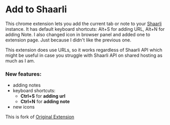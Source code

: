 # Add to Shaarli

This chrome extension lets you add the current tab or note to your [Shaarli](https://github.com/shaarli/Shaarli) instance.
It has default keyboard shortcuts: Alt+S for adding URL, Alt+N for adding Note.
I also changed icon in browser panel and added one to extension page. Just because I didn't like the previous one.

This extension does use URLs, so it works regardless of Shaarli API which might be useful in case you struggle with Shaarli API on shared hosting as much as I am.

### New features:
- adding notes
- keyboard shortcuts:
    - **Ctrl+S** for **adding url** 
    - **Ctrl+N** for **adding note**
- new icons

This is fork of [Original Extension](https://github.com/burgyl/AddToShaarli)


